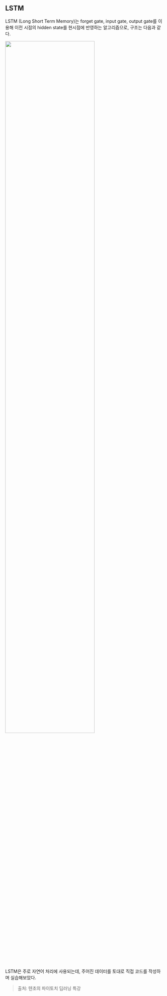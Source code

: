 ## LSTM

LSTM (Long Short Term Memory)는 forget gate, input gate, output gate를 이용해 이전 시점의 hidden state를 현시점에 반영하는 알고리즘으로, 구조는 다음과 같다.

<img src="https://github.com/mathdoyun/LSTM/assets/135238974/b98c7b46-09a4-4acb-8b7e-67382b3b5a5b" height="75%" width="75%"/>

LSTM은 주로 자연어 처리에 사용되는데, 주어진 데이터를 토대로 직접 코드를 작성하며 실습해보았다.

> 출처: 텐초의 파이토치 딥러닝 특강
